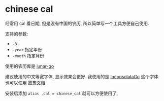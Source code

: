 # chinese cal

经常用 cal 看日期, 但是没有中国的农历, 所以简单写一个工具方便自己使用.

支持的参数:
* `-3`
* `-year` 指定年份
* `-month` 指定月份

使用的农历库是 [lunar-go](https://github.com/6tail/lunar-go)

建议使用的中文等宽字体, 显示效果会更好.
我使用的是 [InconsolataGo](https://www.levien.com/type/myfonts/inconsolata.html) 这个字体.
也可以使用 [霞鹜文楷](https://github.com/lxgw/LxgwWenKai) .

安装后添加 `alias ,cal = chinese_cal` 就可以方便使用了,
